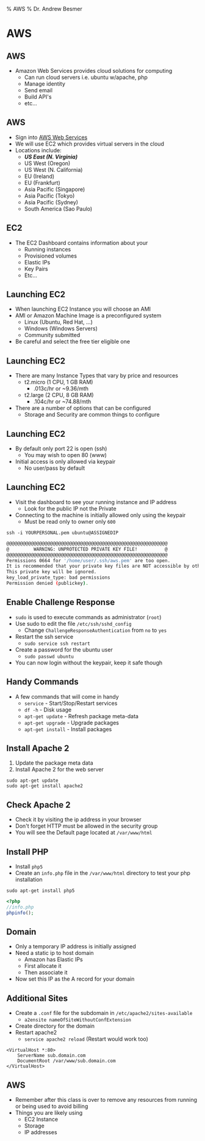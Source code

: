 % AWS
% Dr. Andrew Besmer

# AWS

## AWS

* Amazon Web Services provides cloud solutions for computing
	* Can run cloud servers i.e. ubuntu w/apache, php
	* Manage identity
	* Send email
	* Build API's
	* etc...

## AWS

* Sign into [AWS Web Services](http://aws.amazon.com)
* We will use EC2 which provides virtual servers in the cloud
* Locations include:
	* ***US East (N. Virginia)***
	* US West (Oregon)
	* US West (N. California)
	* EU (Ireland)
	* EU (Frankfurt)
	* Asia Pacific (Singapore)
	* Asia Pacific (Tokyo)
	* Asia Pacific (Sydney)
	* South America (Sao Paulo)


## EC2

* The EC2 Dashboard contains information about your
	* Running instances
	* Provisioned volumes
	* Elastic IPs
	* Key Pairs
	* Etc...


## Launching EC2 

* When launching EC2 Instance you will choose an AMI
* AMI or Amazon Machine Image is a preconfigured system
	* Linux (Ubuntu, Red Hat, ...)
	* Windows (Windows Servers)
	* Community submitted 
* Be careful and select the free tier eligible one

## Launching EC2

* There are many Instance Types that vary by price and resources
	* t2.micro (1 CPU, 1 GB RAM) 
		* .013c/hr or ~9.36/mth
	* t2.large (2 CPU, 8 GB RAM)
		* .104c/hr or ~74.88/mth
* There are a number of options that can be configured
	* Storage and Security are common things to configure

## Launching EC2

* By default only port 22 is open (ssh)
	* You may wish to open 80 (www)
* Initial access is only allowed via keypair
	* No user/pass by default


## Launching EC2

* Visit the dashboard to see your running instance and IP address
	* Look for the public IP not the Private
* Connecting to the machine is initially allowed only using the keypair
	* Must be read only to owner only `600`

```
ssh -i YOURPERSONAL.pem ubuntu@ASSIGNEDIP
```

```bash
@@@@@@@@@@@@@@@@@@@@@@@@@@@@@@@@@@@@@@@@@@@@@@@@@@@@@@@@@@@
@         WARNING: UNPROTECTED PRIVATE KEY FILE!          @
@@@@@@@@@@@@@@@@@@@@@@@@@@@@@@@@@@@@@@@@@@@@@@@@@@@@@@@@@@@
Permissions 0664 for '/home/user/.ssh/aws.pem' are too open.
It is recommended that your private key files are NOT accessible by others.
This private key will be ignored.
key_load_private_type: bad permissions
Permission denied (publickey).
```

## Enable Challenge Response

* `sudo` is used to execute commands as administrator (`root`)
* Use sudo to edit the file `/etc/ssh/sshd_config`
	* Change `ChallengeResponseAuthentication` from `no` to `yes`
* Restart the ssh service
	* `sudo service ssh restart`
* Create a password for the ubuntu user
	* `sudo passwd ubuntu`
* You can now login without the keypair, keep it safe though

## Handy Commands 

* A few commands that will come in handy
	* `service` - Start/Stop/Restart services
	* `df -h` - Disk usage
	* `apt-get update` - Refresh package meta-data
	* `apt-get upgrade` - Upgrade packages
	* `apt-get install` - Install packages

## Install Apache 2

1. Update the package meta data
2. Install Apache 2 for the web server

```
sudo apt-get update
sudo apt-get install apache2
```

## Check Apache 2

* Check it by visiting the ip address in your browser
* Don't forget HTTP must be allowed in the security group
* You will see the Default page located at `/var/www/html`


## Install PHP

* Install `php5` 
* Create an `info.php` file in the `/var/www/html` directory to test your php installation

```
sudo apt-get install php5
```

```php
<?php
//info.php
phpinfo();
```


## Domain 

* Only a temporary IP address is initially assigned
* Need a static ip to host domain
	* Amazon has Elastic IPs
	* First allocate it 
	* Then associate it
* Now set this IP as the A record for your domain


## Additional Sites

* Create a `.conf` file for the subdomain in `/etc/apache2/sites-available`
	* `a2ensite nameOfSiteWithoutConfExtension`
* Create directory for the domain
* Restart apache2
	* `service apache2 reload` (Restart would work too)

```
<VirtualHost *:80>
    ServerName sub.domain.com
    DocumentRoot /var/www/sub.domain.com
</VirtualHost>
```

## AWS

* Remember after this class is over to remove any resources from running or being used to avoid billing
* Things you are likely using
	* EC2 Instance
	* Storage
	* IP addresses


